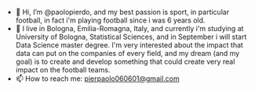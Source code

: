 - 👋 Hi, I’m @paolopierdo, and my best passion is sport, in particular football, in fact i'm playing football since i was 6 years old.
- 🌱 I live in Bologna, Emilia-Romagna, Italy, and currently i'm studying at University of Bologna, Statistical Sciences, and in September 
i will start Data Science master degree. I'm very interested about the impact that data can put on the companies of every field, and my 
dream (and my goal) is to create and develop something that could create very real impact on the football teams.
- 📫 How to reach me: pierpaolo060601@gmail.com 

<!---
paolopierdo/paolopierdo is a ✨ special ✨ repository because its `README.md` (this file) appears on your GitHub profile.
You can click the Preview link to take a look at your changes.
--->
